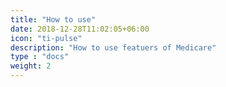 ```yaml
---
title: "How to use"
date: 2018-12-28T11:02:05+06:00
icon: "ti-pulse"
description: "How to use featuers of Medicare"
type : "docs"
weight: 2
---
```





